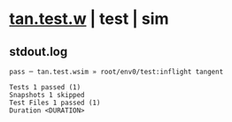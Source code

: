 # [tan.test.w](../../../../../../examples/tests/sdk_tests/math/tan.test.w) | test | sim

## stdout.log
```log
pass ─ tan.test.wsim » root/env0/test:inflight tangent

Tests 1 passed (1)
Snapshots 1 skipped
Test Files 1 passed (1)
Duration <DURATION>
```

